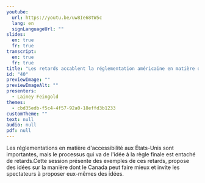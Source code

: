 ```yaml
---
youtube:
  url: https://youtu.be/uw8Ie68tW5c
  lang: en
  signLanguageUrl: ""
slides:
  en: true
  fr: true
transcript:
  en: true
  fr: true
title: "Les retards accablent la réglementation américaine en matière d'accessibilité : Le Canada peut-il faire mieux ?"
id: "40"
previewImage: ""
previewImageAlt: ""
presenters:
  - Lainey Feingold
themes:
  - cbd35edb-f5c4-4f57-92a0-18effd3b1233
customTheme: ""
text: null
audio: null
pdf: null
---
```

Les réglementations en matière d'accessibilité aux États-Unis sont importantes, mais le processus qui va de l'idée à la règle finale est entaché de retards.Cette session présente des exemples de ces retards, propose des idées sur la manière dont le Canada peut faire mieux et invite les spectateurs à proposer eux-mêmes des idées.
